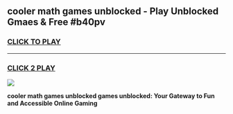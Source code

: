 
## cooler math games unblocked - Play Unblocked Gmaes & Free #b40pv
<h3>
<a href="https://news.freeplayer.one?title=cooler_math_games_unblocked&ref=26F">CLICK TO PLAY</a></h3>
<hr>

<h3>
<a href="https://news.freeplayer.one?title=cooler_math_games_unblocked&ref=26F">CLICK 2 PLAY</a>
  
</h3>

<a href="https://news.freeplayer.one?title=cooler_math_games_unblocked&ref=26F/"><img src="https://clearcache.store/games.png"></a>


**cooler math games unblocked games unblocked: Your Gateway to Fun and Accessible Online Gaming**
